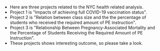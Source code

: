 - Here are three projects related to the NYC health related analysis.
- Project 1 is "Impacts of achieving full COVID-19 vaccination status".
- Project 2 is "Relation between class size and the the percentage of students who received the required amount of PE instruction".
- Project 3 is "Relationship Between Pregnancy-Associated Mortality and the Percentage of Students Receiving the Required Amount of PE Instruction".
- These projects shows interesting outcome, so please take a look.

<!---
Mindy88/Mindy88 is a ✨ special ✨ repository because its `README.md` (this file) appears on your GitHub profile.
You can click the Preview link to take a look at your changes.
--->
